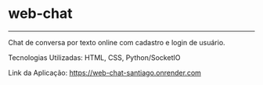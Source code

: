 # web-chat
---
Chat de conversa por texto online com cadastro e login de usuário.

Tecnologias Utilizadas: HTML, CSS, Python/SocketIO

Link da Aplicação: https://web-chat-santiago.onrender.com
